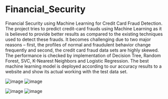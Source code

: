 # Financial_Security
Financial Security using Machine Learning for Credit Card Fraud Detection. The project tries to predict credit-card frauds using Machine Learning as it is believed to provide better results as compared to the existing techniques used to detect these frauds. It becomes challenging due to two major reasons – first, the profiles of normal and fraudulent behavior change frequently and second, the credit card fraud data sets are highly skewed. The performance is checked by implementation of Decision Tree, Random Forest, SVC, K-Nearest Neighbors and Logistic Regression. The best machine learning model is deployed according to our accuracy results to a website and show its actual working with the test data set.

![image](https://user-images.githubusercontent.com/64862672/186264157-cdde169d-3412-4f65-9842-86cfc2d38ced.png)
![image](https://user-images.githubusercontent.com/64862672/186264227-cb7412b8-a97f-477f-a90b-53d3af982cd8.png)

![image](https://user-images.githubusercontent.com/64862672/186264281-5ef248df-cbd8-4d3e-823b-a88ebdf97ccb.png)
![image](https://user-images.githubusercontent.com/64862672/186264317-b44ec467-427b-4cda-accd-e53e671f01c5.png)

